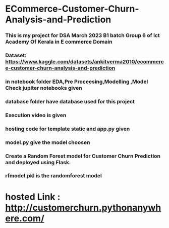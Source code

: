 # ECommerce-Customer-Churn-Analysis-and-Prediction
### This is my project for DSA March 2023 B1 batch Group 6 of Ict Academy Of Kerala in E commerce Domain

### Dataset: https://www.kaggle.com/datasets/ankitverma2010/ecommerce-customer-churn-analysis-and-prediction
### in notebook folder EDA,Pre Proceesing,Modelling ,Model Check jupiter notebooks given
### database folder have database used for this project
### Execution video is given
### hosting code for template static and app.py given
### model.py give the model choosen
### Create a Random Forest model for Customer Churn Prediction and deployed using Flask.
### rfmodel.pkl is the randomforest model

# hosted Link :  http://customerchurn.pythonanywhere.com/
